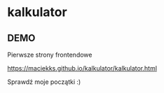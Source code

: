 ﻿# kalkulator
## DEMO

Pierwsze strony frontendowe

https://maciekks.github.io/kalkulator/kalkulator.html

Sprawdź moje początki :)
